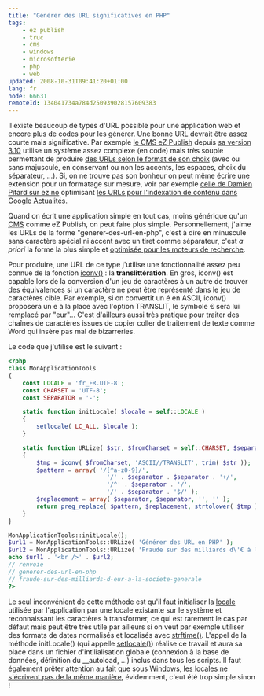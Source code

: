 ```yaml
---
title: "Générer des URL significatives en PHP"
tags:
    - ez publish
    - truc
    - cms
    - windows
    - microsofterie
    - php
    - web
updated: 2008-10-31T09:41:20+01:00
lang: fr
node: 66631
remoteId: 134041734a784d250939028157609383
---
```


Il existe beaucoup de types d'URL possible pour une application web et encore plus de codes pour les générer. Une bonne URL devrait être assez courte mais significative. Par exemple [le CMS eZ Publish](/tag/ez+publish) depuis [sa version 3.10](/post/url-aliases-transformed-into-numbers-when-upgrading-to-ez-publish-3-10-0) utilise un système assez complexe (en code) mais très souple permettant de produire [des URLs selon le format de son choix](http://ez.no/doc/ez_publish/technical_manual/3_10/features/multi_language_support_for_url_aliases) (avec ou sans majuscule, en conservant ou non les accents, les espaces, choix du séparateur, ...). Si, on ne trouve pas son bonheur on peut même écrire une extension pour un formatage sur mesure, voir par exemple [celle de Damien Pitard sur ez.no](http://ez.no/developer/contribs/applications/dpgnu_dp_google_news_url) optimisant [les URLs pour l'indexation de contenu dans Google Actualités](http://www.google.fr/support/news_pub/bin/answer.py?answer=70725).


Quand on écrit une application simple en tout cas, moins générique qu'un <abbr title="Content Management System">CMS</abbr>  comme eZ Publish, on peut faire plus simple. Personnellement, j'aime les URLs de la forme &quot;generer-des-url-en-php&quot;, c'est à dire en minuscule sans caractère spécial ni accent avec un tiret comme séparateur, c'est *a priori* la forme la plus simple et [optimisée pour les moteurs de recherche](http://www.webrankinfo.com/actualites/200704-pas-undescore-dans-les-url.htm).


Pour produire, une URL de ce type j'utilise une fonctionnalité assez peu connue de la fonction [iconv()](http://fr3.php.net/iconv) : la **translittération**. En gros, iconv() est capable lors de la conversion d'un jeu de caractères à un autre de trouver des équivalences si un caractère ne peut être représenté dans le jeu de caractères cible. Par exemple, si on convertit un é en ASCII, iconv() proposera un e à la place avec l'option TRANSLIT, le symbole € sera lui remplacé par &quot;eur&quot;... C'est d'ailleurs aussi très pratique pour traiter des chaînes de caractères issues de copier coller de traitement de texte comme Word qui insère pas mal de bizarreries.


Le code que j'utilise est le suivant :

``` php
<?php
class MonApplicationTools
{
    const LOCALE = 'fr_FR.UTF-8';
    const CHARSET = 'UTF-8';
    const SEPARATOR = '-';

    static function initLocale( $locale = self::LOCALE )
    {
        setlocale( LC_ALL, $locale );
    }

    static function URLize( $str, $fromCharset = self::CHARSET, $separator = self::SEPARATOR )
    {
        $tmp = iconv( $fromCharset, 'ASCII//TRANSLIT', trim( $str ));
        $pattern = array( '/[^a-z0-9]/',
                            '/' . $separator . $separator . '+/',
                            '/^' . $separator . '/',
                            '/' . $separator . '$/' );
        $replacement = array( $separator, $separator, '', '' );
        return preg_replace( $pattern, $replacement, strtolower( $tmp ));
    }
}

MonApplicationTools::initLocale();
$url1 = MonApplicationTools::URLize( 'Générer des URL en PHP' );
$url2 = MonApplicationTools::URLize( 'Fraude sur des milliards d\'€ à la Société Générale !!' );
echo $url1 . '<br />' . $url2;
// renvoie
// generer-des-url-en-php
// fraude-sur-des-milliards-d-eur-a-la-societe-generale
?>

```


Le seul inconvénient de cette méthode est qu'il faut initialiser la [locale](http://pwet.fr/man/linux/conventions/locale) utilisée par l'application par une locale existante sur le système et reconnaissant les caractères à transformer, ce qui est rarement le cas par défaut mais peut être très utile par ailleurs si on veut par exemple utiliser des formats de dates normalisés et localisés avec [strftime()](http://fr3.php.net/strftime). L'appel de la méthode initLocale() (qui appelle [setlocale()](http://fr3.php.net/setlocale)) réalise ce travail et aura sa place dans un fichier d'intilialisation globale (connexion à la base de données, définition du __autoload, ...) inclus dans tous les scripts. Il faut également prêter attention au fait que sous [Windows, les locales ne s'écrivent pas de la même manière](http://msdn.microsoft.com/library/default.asp?url=/library/en-us/vclib/html/_crt_language_strings.asp), évidemment, c'eut été trop simple sinon !

